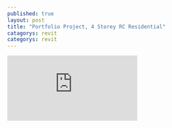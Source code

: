 ```yaml
---
published: true
layout: post
title: "Portfolio Project, 4 Storey RC Residential"
catagorys: revit
categorys: revit
---
```


![DownLoad PDF](https://www.dropbox.com/s/hup91nn9wg6mknv/DJF-05.pdf?dl=0)